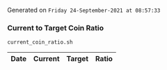 Generated on `Friday 24-September-2021 at 08:57:33`

### Current to Target Coin Ratio
`current_coin_ratio.sh`

Date|Current|Target|Ratio
---|---|---|---
